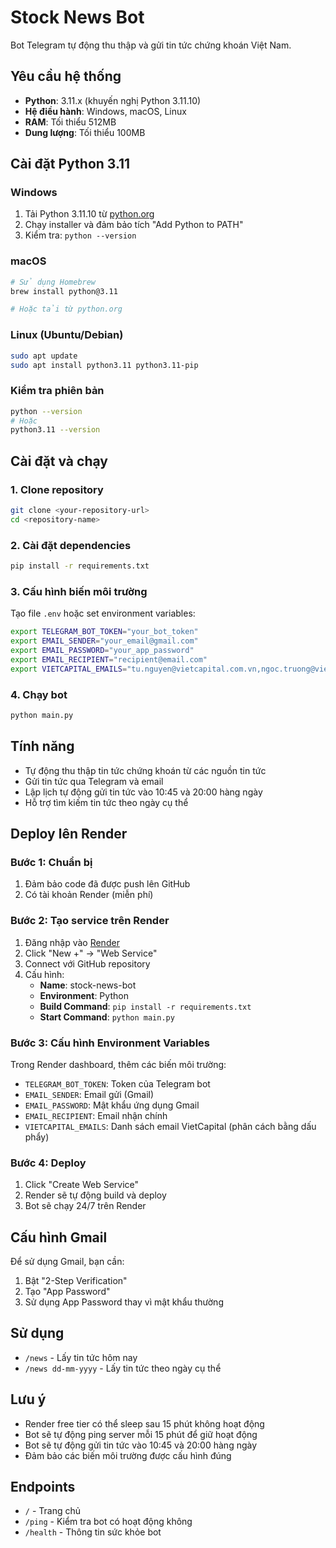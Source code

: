 # Stock News Bot

Bot Telegram tự động thu thập và gửi tin tức chứng khoán Việt Nam.

## Yêu cầu hệ thống

- **Python**: 3.11.x (khuyến nghị Python 3.11.10)
- **Hệ điều hành**: Windows, macOS, Linux
- **RAM**: Tối thiểu 512MB
- **Dung lượng**: Tối thiểu 100MB

## Cài đặt Python 3.11

### Windows
1. Tải Python 3.11.10 từ [python.org](https://www.python.org/downloads/release/python-31110/)
2. Chạy installer và đảm bảo tích "Add Python to PATH"
3. Kiểm tra: `python --version`

### macOS
```bash
# Sử dụng Homebrew
brew install python@3.11

# Hoặc tải từ python.org
```

### Linux (Ubuntu/Debian)
```bash
sudo apt update
sudo apt install python3.11 python3.11-pip
```

### Kiểm tra phiên bản
```bash
python --version
# Hoặc
python3.11 --version
```

## Cài đặt và chạy

### 1. Clone repository
```bash
git clone <your-repository-url>
cd <repository-name>
```

### 2. Cài đặt dependencies
```bash
pip install -r requirements.txt
```

### 3. Cấu hình biến môi trường
Tạo file `.env` hoặc set environment variables:
```bash
export TELEGRAM_BOT_TOKEN="your_bot_token"
export EMAIL_SENDER="your_email@gmail.com"
export EMAIL_PASSWORD="your_app_password"
export EMAIL_RECIPIENT="recipient@email.com"
export VIETCAPITAL_EMAILS="tu.nguyen@vietcapital.com.vn,ngoc.truong@vietcapital.com.vn,son.pham@vietcapital.com.vn,minh.tran@vietcapital.com.vn,tien.huynh@vietcapital.com.vn,tam.nguyen@vietcapital.com.vn,diem.ngo@vietcapital.com.vn,vy.phan@vietcapital.com.vn"
```

### 4. Chạy bot
```bash
python main.py
```

## Tính năng

- Tự động thu thập tin tức chứng khoán từ các nguồn tin tức
- Gửi tin tức qua Telegram và email
- Lập lịch tự động gửi tin tức vào 10:45 và 20:00 hàng ngày
- Hỗ trợ tìm kiếm tin tức theo ngày cụ thể

## Deploy lên Render

### Bước 1: Chuẩn bị

1. Đảm bảo code đã được push lên GitHub
2. Có tài khoản Render (miễn phí)

### Bước 2: Tạo service trên Render

1. Đăng nhập vào [Render](https://render.com)
2. Click "New +" → "Web Service"
3. Connect với GitHub repository
4. Cấu hình:
   - **Name**: stock-news-bot
   - **Environment**: Python
   - **Build Command**: `pip install -r requirements.txt`
   - **Start Command**: `python main.py`

### Bước 3: Cấu hình Environment Variables

Trong Render dashboard, thêm các biến môi trường:

- `TELEGRAM_BOT_TOKEN`: Token của Telegram bot
- `EMAIL_SENDER`: Email gửi (Gmail)
- `EMAIL_PASSWORD`: Mật khẩu ứng dụng Gmail
- `EMAIL_RECIPIENT`: Email nhận chính
- `VIETCAPITAL_EMAILS`: Danh sách email VietCapital (phân cách bằng dấu phẩy)

### Bước 4: Deploy

1. Click "Create Web Service"
2. Render sẽ tự động build và deploy
3. Bot sẽ chạy 24/7 trên Render

## Cấu hình Gmail

Để sử dụng Gmail, bạn cần:

1. Bật "2-Step Verification"
2. Tạo "App Password"
3. Sử dụng App Password thay vì mật khẩu thường

## Sử dụng

- `/news` - Lấy tin tức hôm nay
- `/news dd-mm-yyyy` - Lấy tin tức theo ngày cụ thể

## Lưu ý

- Render free tier có thể sleep sau 15 phút không hoạt động
- Bot sẽ tự động ping server mỗi 15 phút để giữ hoạt động
- Bot sẽ tự động gửi tin tức vào 10:45 và 20:00 hàng ngày
- Đảm bảo các biến môi trường được cấu hình đúng

## Endpoints

- `/` - Trang chủ
- `/ping` - Kiểm tra bot có hoạt động không
- `/health` - Thông tin sức khỏe bot 
